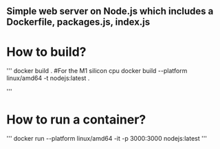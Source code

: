 ## Simple web server on Node.js which includes a Dockerfile, packages.js, index.js

# How to build?
'''
docker build .
#For the M1 silicon cpu
docker build --platform linux/amd64 -t nodejs:latest . 

'''
# How to run a container?

'''
docker run --platform linux/amd64 -it -p 3000:3000 nodejs:latest
'''
